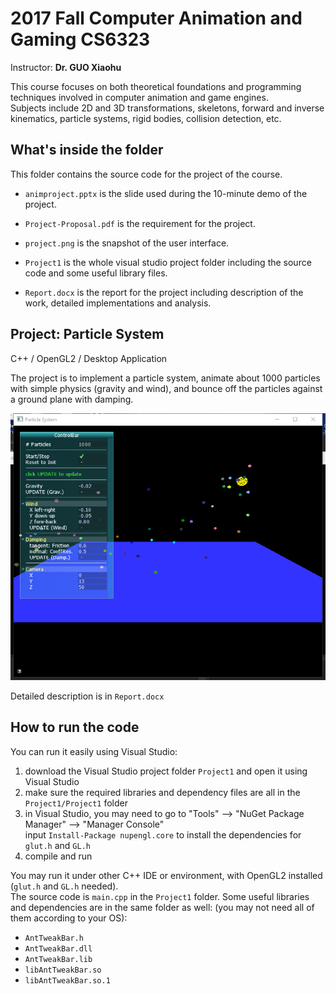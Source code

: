 # 2017 Fall Computer Animation and Gaming CS6323
Instructor: **Dr. GUO Xiaohu**

This course focuses on both theoretical foundations and programming techniques involved in computer animation and game engines.  
Subjects include 2D and 3D transformations, skeletons, forward and inverse kinematics, particle systems, rigid bodies, collision detection, etc.

## What's inside the folder
This folder contains the source code for the project of the course.

- `animproject.pptx` is the slide used during the 10-minute demo of the project.

- `Project-Proposal.pdf` is the requirement for the project.

- `project.png` is the snapshot of the user interface.

- `Project1` is the whole visual studio project folder including the source code and some useful library files.

- `Report.docx` is the report for the project including description of the work, detailed implementations and analysis.


## Project: Particle System
C++ / OpenGL2 / Desktop Application

The project is to implement a particle system, animate about 1000 particles with simple physics (gravity and wind), and bounce off the particles against a ground plane with damping.


![Assignment3 Snapshot](project.png)

Detailed description is in `Report.docx`

## How to run the code
You can run it easily using Visual Studio:
1. download the Visual Studio project folder `Project1` and open it using Visual Studio
2. make sure the required libraries and dependency files are all in the `Project1/Project1` folder
3. in Visual Studio, you may need to go to "Tools" --> "NuGet Package Manager" --> "Manager Console"  
    input `Install-Package nupengl.core` to install the dependencies for `glut.h` and `GL.h`
4. compile and run

You may run it under other C++ IDE or environment, with OpenGL2 installed (`glut.h` and `GL.h` needed).  
The source code is `main.cpp` in the `Project1` folder. Some useful libraries and dependencies are in the same folder as well:
(you may not need all of them according to your OS):
   - `AntTweakBar.h`
   - `AntTweakBar.dll`
   - `AntTweakBar.lib`
   - `libAntTweakBar.so`
   - `libAntTweakBar.so.1`
